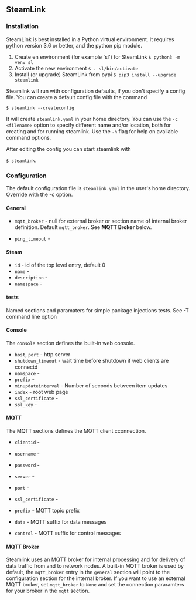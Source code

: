 ## SteamLink


### Installation

SteamLink is best installed in a Python virtual environment. 
It requires python version 3.6 or better, and the python pip module.


1. Create en environment (for example 'sl') for SteamLink	```$ python3 -m venv sl```
1. Activate the new environment ```$ . sl/bin/activate``` 
1. Install (or upgrade) SteamLink from pypi ```$ pip3 install --upgrade steamlink```

Steamlink will run with configuration defaults, if you don't specify a config file. You can create a default config file with the command

```$ steamlink --createconfig ```

It will create `steamlink.yaml` in your home directory. You can use the `-c <filename>` option to specify different name and/or location, both for creating and for running steamlink. Use the `-h` flag for help on available command options.

After editing the config you can start steamlink with

```$ steamlink```. 


### Configuration
The default configuration file is `steamlink.yaml` in the user's home directory. Override with the -c option.

#### General
- `mqtt_broker` - null for external broker or section name of internal broker definition. Default `mqtt_broker`. See <B>MQTT Broker</B> below.

- `ping_timeout` - 


#### Steam
- `id` - id of the top level entry, default 0
- `name` - 
- `description` - 
- `namespace` -


#### tests

Named sections and paramaters for simple package injections tests. See -T command line option


#### Console

The `console` section defines the built-in web console. 

- `host`, `port` - http server 
- `shutdown_timeout` - wait time before shutdown if web clients are connectd
- `namspace` - 
- `prefix` - 
- `minupdateinterval` - Number of seconds between item updates
- `index` - root web page
- `ssl_certificate` -
- `ssl_key` -

#### MQTT 

The MQTT sections defines the MQTT client cconnection.

- `clientid` - 
- `username` -
- `password` -
- `server` -
- `port` -
- `ssl_certificate` -

- `prefix` -	MQTT topic prefix
- `data` -		MQTT suffix for data messages
- `control` -	MQTT suffix for control messages

#### MQTT Broker

Steamlink uses an MQTT broker for internal processing and for delivery of data traffic from and to network nodes. A built-in MQTT broker is used by default, the `mqtt_broker` entry in the `general` section will point to the configuration section for the internal broker. If you want to use an external MQTT broker, set `mqtt_broker` to `None` and set the connection pararamters for your broker in the `mqtt` section.

